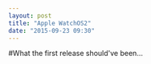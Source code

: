 ```yaml
---
layout: post
title: "Apple WatchOS2"
date: "2015-09-23 09:30"
---
```


#What the first release should've been...
